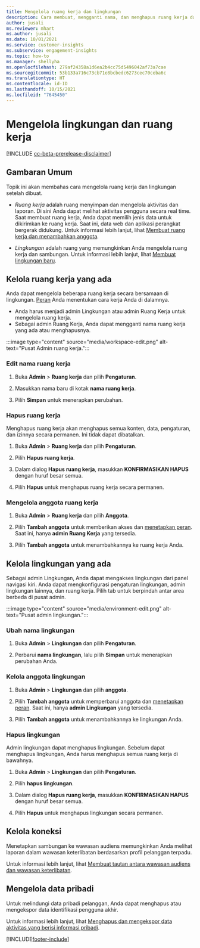 ```yaml
---
title: Mengelola ruang kerja dan lingkungan
description: Cara membuat, mengganti nama, dan menghapus ruang kerja dan lingkungan.
author: jusali
ms.reviewer: mhart
ms.author: jusali
ms.date: 10/01/2021
ms.service: customer-insights
ms.subservice: engagement-insights
ms.topic: how-to
ms.manager: shellyha
ms.openlocfilehash: 279af24358a1d6ea2b4cc75d5496042af73a7cae
ms.sourcegitcommit: 53b133a716c73cb71e8bcbedc6273cec70ceba6c
ms.translationtype: HT
ms.contentlocale: id-ID
ms.lasthandoff: 10/15/2021
ms.locfileid: "7645450"
---
```

# <a name="manage-environments-and-workspaces"></a>Mengelola lingkungan dan ruang kerja

[!INCLUDE [cc-beta-prerelease-disclaimer](includes/cc-beta-prerelease-disclaimer.md)]

## <a name="overview"></a>Gambaran Umum

Topik ini akan membahas cara mengelola ruang kerja dan lingkungan setelah dibuat. 

- *Ruang kerja* adalah ruang menyimpan dan mengelola aktivitas dan laporan. Di sini Anda dapat melihat aktivitas pengguna secara real time. Saat membuat ruang kerja, Anda dapat memilih jenis data untuk dikirimkan ke ruang kerja. Saat ini, data web dan aplikasi perangkat bergerak didukung. Untuk informasi lebih lanjut, lihat [Membuat ruang kerja dan menambahkan anggota](create-workspace.md).

- *Lingkungan* adalah ruang yang memungkinkan Anda mengelola ruang kerja dan sambungan. Untuk informasi lebih lanjut, lihat [Membuat lingkungan baru](create-new-environment.md).

## <a name="manage-an-existing-workspace"></a>Kelola ruang kerja yang ada

Anda dapat mengelola beberapa ruang kerja secara bersamaan di lingkungan. [Peran](user-roles.md) Anda menentukan cara kerja Anda di dalamnya. 

 - Anda harus menjadi admin Lingkungan atau admin Ruang Kerja untuk mengelola ruang kerja.
 - Sebagai admin Ruang Kerja, Anda dapat mengganti nama ruang kerja yang ada atau menghapusnya. 

:::image type="content" source="media/workspace-edit.png" alt-text="Pusat Admin ruang kerja.":::

### <a name="edit-a-workspace-name"></a>Edit nama ruang kerja

1. Buka **Admin** > **Ruang kerja** dan pilih **Pengaturan**.

1. Masukkan nama baru di kotak **nama ruang kerja**.

1. Pilih **Simpan** untuk menerapkan perubahan.

### <a name="delete-a-workspace"></a>Hapus ruang kerja

Menghapus ruang kerja akan menghapus semua konten, data, pengaturan, dan izinnya secara permanen. Ini tidak dapat dibatalkan.

1. Buka **Admin** > **Ruang kerja** dan pilih **Pengaturan**.

1. Pilih **Hapus ruang kerja**. 

1. Dalam dialog **Hapus ruang kerja**, masukkan **KONFIRMASIKAN HAPUS** dengan huruf besar semua. 

1. Pilih **Hapus** untuk menghapus ruang kerja secara permanen.

### <a name="manage-workspace-members"></a>Mengelola anggota ruang kerja

1. Buka **Admin** > **Ruang kerja** dan pilih **Anggota**.

1. Pilih **Tambah anggota** untuk memberikan akses dan [menetapkan peran](user-roles.md). Saat ini, hanya **admin Ruang Kerja** yang tersedia.

1. Pilih **Tambah anggota** untuk menambahkannya ke ruang kerja Anda.

## <a name="manage-an-existing-environment"></a>Kelola lingkungan yang ada

Sebagai admin Lingkungan, Anda dapat mengakses lingkungan dari panel navigasi kiri. Anda dapat mengkonfigurasi pengaturan lingkungan, admin lingkungan lainnya, dan ruang kerja. Pilih tab untuk berpindah antar area berbeda di pusat admin.

:::image type="content" source="media/environment-edit.png" alt-text="Pusat admin lingkungan.":::

### <a name="rename-an-environment"></a>Ubah nama lingkungan

1. Buka **Admin** > **Lingkungan** dan pilih **Pengaturan**.

1. Perbarui **nama lingkungan**, lalu pilih **Simpan** untuk menerapkan perubahan Anda.

### <a name="manage-environment-members"></a>Kelola anggota lingkungan

1. Buka **Admin** > **Lingkungan** dan pilih **anggota**.

1. Pilih **Tambah anggota** untuk memperbarui anggota dan [menetapkan peran](user-roles.md). Saat ini, hanya **admin Lingkungan** yang tersedia.

1. Pilih **Tambah anggota** untuk menambahkannya ke lingkungan Anda.

### <a name="delete-an-environment"></a>Hapus lingkungan

Admin lingkungan dapat menghapus lingkungan. Sebelum dapat menghapus lingkungan, Anda harus menghapus semua ruang kerja di bawahnya.

1. Buka **Admin** > **Lingkungan** dan pilih **Pengaturan**.

1. Pilih **hapus lingkungan**. 

1. Dalam dialog **Hapus ruang kerja**, masukkan **KONFIRMASIKAN HAPUS** dengan huruf besar semua. 

1. Pilih **Hapus** untuk menghapus lingkungan secara permanen.

## <a name="manage-connections"></a>Kelola koneksi

Menetapkan sambungan ke wawasan audiens memungkinkan Anda melihat laporan dalam wawasan keterlibatan berdasarkan profil pelanggan terpadu. 

Untuk informasi lebih lanjut, lihat [Membuat tautan antara wawasan audiens dan wawasan keterlibatan](integrate-audience-insights-engagement-insights.md).

## <a name="manage-personal-data"></a>Mengelola data pribadi

Untuk melindungi data pribadi pelanggan, Anda dapat menghapus atau mengekspor data identifikasi pengguna akhir.

Untuk informasi lebih lanjut, lihat [Menghapus dan mengekspor data aktivitas yang berisi informasi pribadi](delete-export-personal-data.md).


[!INCLUDE[footer-include](../includes/footer-banner.md)]
